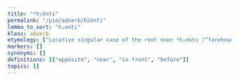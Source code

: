 ```yaml
---
title: "*h₂énti"
permalink: "/pie/adverb/h2énti"
lemma_to_sort: "h₂enti"
klass: adverb
etymology: ["Locative singular case of the root noun *h₂énts (“forehead, front”)."]
markers: []
synonyms: []
definitions: [["opposite", "near", "in front", "before"]]
topics: []
---
```

